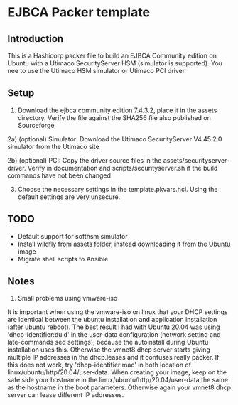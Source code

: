 EJBCA Packer template
=====================

Introduction
------------

This is a Hashicorp packer file to build an EJBCA Community edition on Ubuntu with a Utimaco SecurityServer HSM (simulator is supported).
You nee to use the Utimaco HSM simulator or Utimaco PCI driver

Setup
-----

1) Download the ejbca community edition 7.4.3.2, place it in the assets directory. Verify the file against the SHA256 file also published on Sourceforge

2a) (optional) Simulator: Download the Utimaco SecurityServer V4.45.2.0 simulator from the Utimaco site

2b) (optional) PCI: Copy the driver source files in the assets/securityserver-driver. Verify in documentation and scripts/securityserver.sh if the build commands have not been changed

3) Choose the necessary settings in the template.pkvars.hcl. Using the default settings are very unsecure.

TODO
----

- Default support for softhsm simulator
- Install wildfly from assets folder, instead downloading it from the Ubuntu image
- Migrate shell scripts to Ansible

Notes
-----

1) Small problems using vmware-iso

It is important when using the vmware-iso on linux that your DHCP settings are identical between the ubuntu installation and application installation (after ubuntu reboot). The best result I had with Ubuntu 20.04 was using 'dhcp-identifier:duid' in the user-data configuration (network setting and late-commands sed settings), because the autoinstall during Ubuntu installation uses this. Otherwise the vmnet8 dhcp server starts giving multiple IP addresses in the dhcp.leases and it confuses really packer.
If this does not work, try 'dhcp-identifier:mac' in both location of linux/ubuntu/http/20.04/user-data. When creating your image, keep on the safe side your hostname in the linux/ubuntu/http/20.04/user-data the same as the hostname in the boot parameters. Otherwise again your vmnet8 dhcp server can lease different IP addresses.
